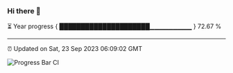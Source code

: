 ### Hi there 👋

⏳ Year progress { █████████████████████▁▁▁▁▁▁▁▁▁ } 72.67 %

---

⏰ Updated on Sat, 23 Sep 2023 06:09:02 GMT

![Progress Bar CI](https://github.com/Shyam-Makwana/GitHub-Actions-Demo/workflows/Progress%20Bar%20CI/badge.svg)
